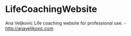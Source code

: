 # LifeCoachingWebsite
Ana Veljkovic Life coaching website for professional use. - http://anaveljkovic.com
